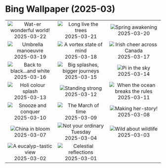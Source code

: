 # Bing Wallpaper (2025-03)

|  |  |  |
|:---:|:---:|:---:|
| ![](https://www.bing.com/th?id=OHR.CenoteLilies_EN-CA3843031276_400x240.jpg "Wat-er wonderful world!") 2025-03-22 | ![](https://www.bing.com/th?id=OHR.DanumValley_EN-CA7821707669_400x240.jpg "Long live the trees") 2025-03-21 | ![](https://www.bing.com/th?id=OHR.SpringDaffodils_EN-CA0307251313_400x240.jpg "Spring awakening") 2025-03-20 |
| ![](https://www.bing.com/th?id=OHR.BlackHeron_EN-CA0146794297_400x240.jpg "Umbrella manoeuvre") 2025-03-19 | ![](https://www.bing.com/th?id=OHR.SedonaSpring_EN-CA0725253888_400x240.jpg "A vortex state of mind") 2025-03-18 | ![](https://www.bing.com/th?id=OHR.BeckettBridge_EN-CA5658772029_400x240.jpg "Irish cheer across Canada") 2025-03-17 |
| ![](https://www.bing.com/th?id=OHR.PandaSnow_EN-CA0601748068_400x240.jpg "Back to black...and white") 2025-03-16 | ![](https://www.bing.com/th?id=OHR.WhaleFestival_EN-CA5433600142_400x240.jpg "Big splashes, bigger journeys") 2025-03-15 | ![](https://www.bing.com/th?id=OHR.BasqueDolmen_EN-CA3900622159_400x240.jpg "Pi in the sky") 2025-03-14 |
| ![](https://www.bing.com/th?id=OHR.HoliColors_EN-CA2415049619_400x240.jpg "Holi colour splash") 2025-03-13 | ![](https://www.bing.com/th?id=OHR.ChateauLoire_EN-CA0574990626_400x240.jpg "Standing strong") 2025-03-12 | ![](https://www.bing.com/th?id=OHR.NusaPenida_EN-CA1409655767_400x240.jpg "When the ocean breaks the rules") 2025-03-11 |
| ![](https://www.bing.com/th?id=OHR.NappingLion_EN-CA3810904692_400x240.jpg "Snooze and conquer") 2025-03-10 | ![](https://www.bing.com/th?id=OHR.ItalyClock_EN-CA0044429164_400x240.jpg "The March of time") 2025-03-09 | ![](https://www.bing.com/th?id=OHR.FearlessWomen_EN-CA9880136828_400x240.jpg "Making her-story!") 2025-03-08 |
| ![](https://www.bing.com/th?id=OHR.PlumBlossom_EN-CA9667491704_400x240.jpg "China in bloom") 2025-03-07 | ![](https://www.bing.com/th?id=OHR.MardiGrasJackson_EN-CA9265935084_400x240.jpg "Not your ordinary Tuesday") 2025-03-04 | ![](https://www.bing.com/th?id=OHR.HornbillPair_EN-CA9068536722_400x240.jpg "Wild about wildlife") 2025-03-03 |
| ![](https://www.bing.com/th?id=OHR.EucalyptusForest_EN-CA8770630646_400x240.jpg "A eucalyp-tastic view") 2025-03-02 | ![](https://www.bing.com/th?id=OHR.MaligneLakeJasper_EN-CA0802451019_400x240.jpg "Celestial reflections") 2025-03-01 |  |
